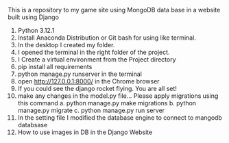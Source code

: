 This is a repository to my game site using MongoDB data base in a website built using Django 
1.	Python 3.12.1
2.	Install Anaconda Distribution or Git bash for using like terminal. 
3.	 In the desktop I created my folder.  
4.	I opened the terminal in the right folder of the project.
5.	I Create a virtual environment from the Project directory
6.	pip install all requirements 
7.	python manage.py runserver in the terminal
8.	open  http://127.0.0.1:8000/ in the Chrome browser
9.	If you could see the django rocket flying. You are all set!
10.	make any changes in the model.py file...
Please apply migrations using this command a. python manage.py make migrations b. python manage.py migrate c. python manage.py run server
11.	In the setting file I modified the database engine to connect to mangodb databsase
12.	How to use images in DB in the Django Website

